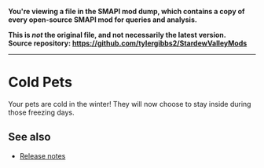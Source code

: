 **You're viewing a file in the SMAPI mod dump, which contains a copy of every open-source SMAPI mod
for queries and analysis.**

**This is _not_ the original file, and not necessarily the latest version.**  
**Source repository: https://github.com/tylergibbs2/StardewValleyMods**

----

# Cold Pets

Your pets are cold in the winter! They will now choose to stay inside during those freezing days.

## See also

* [Release notes](release-notes.md)